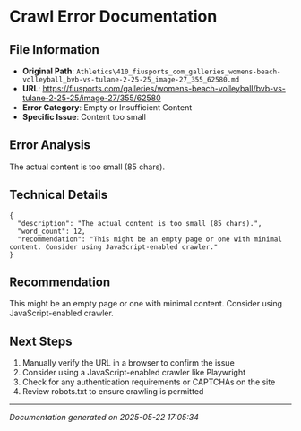 # Crawl Error Documentation

## File Information
- **Original Path**: `Athletics\410_fiusports_com_galleries_womens-beach-volleyball_bvb-vs-tulane-2-25-25_image-27_355_62580.md`
- **URL**: https://fiusports.com/galleries/womens-beach-volleyball/bvb-vs-tulane-2-25-25/image-27/355/62580
- **Error Category**: Empty or Insufficient Content
- **Specific Issue**: Content too small

## Error Analysis
The actual content is too small (85 chars).

## Technical Details
```
{
  "description": "The actual content is too small (85 chars).",
  "word_count": 12,
  "recommendation": "This might be an empty page or one with minimal content. Consider using JavaScript-enabled crawler."
}
```

## Recommendation
This might be an empty page or one with minimal content. Consider using JavaScript-enabled crawler.

## Next Steps
1. Manually verify the URL in a browser to confirm the issue
2. Consider using a JavaScript-enabled crawler like Playwright
3. Check for any authentication requirements or CAPTCHAs on the site
4. Review robots.txt to ensure crawling is permitted

---
*Documentation generated on 2025-05-22 17:05:34*
